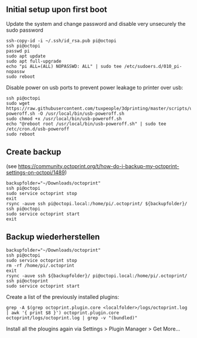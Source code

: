 ## Initial setup upon first boot
Update the system and change password and disable very unsecurely the sudo password

    ssh-copy-id -i ~/.ssh/id_rsa.pub pi@octopi
    ssh pi@octopi
    passwd pi
    sudo apt update
    sudo apt full-upgrade
    echo "pi ALL=(ALL) NOPASSWD: ALL" | sudo tee /etc/sudoers.d/010_pi-nopassw
    sudo reboot

Disable power on usb ports to prevent power leakage to printer over usb:

    ssh pi@octopi
    sudo wget https://raw.githubusercontent.com/tuxpeople/3dprinting/master/scripts/usb-poweroff.sh -O /usr/local/bin/usb-poweroff.sh
    sudo chmod +x /usr/local/bin/usb-poweroff.sh
    echo "@reboot root /usr/local/bin/usb-poweroff.sh" | sudo tee /etc/cron.d/usb-poweroff
    sudo reboot
    
## Create backup
(see https://community.octoprint.org/t/how-do-i-backup-my-octoprint-settings-on-octopi/1489)

    backupfolder="~/Downloads/octoprint"
    ssh pi@octopi
    sudo service octoprint stop
    exit
    rsync -auve ssh pi@octopi.local:/home/pi/.octoprint/ ${backupfolder}/
    ssh pi@octopi
    sudo service octoprint start
    exit
    
## Backup wiederherstellen
    backupfolder="~/Downloads/octoprint"
    ssh pi@octopi
    sudo service octoprint stop
  	rm -rf /home/pi/.octoprint
    exit
    rsync -auve ssh ${backupfolder}/ pi@octopi.local:/home/pi/.octoprint/
  	ssh pi@octoprint
    sudo service octoprint start
    
Create a list of the previously installed plugins:

    grep -A $(grep octoprint.plugin.core <localfolder>/logs/octoprint.log | awk '{ print $8 }') octoprint.plugin.core octoprint/logs/octoprint.log | grep -v "(bundled)"

Install all the plougins again via Settings > Plugin Manager > Get More...
